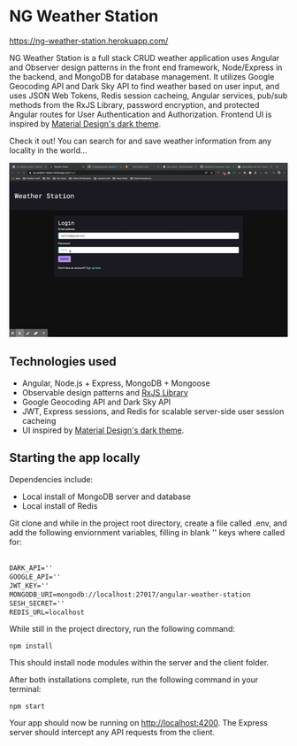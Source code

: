 # NG Weather Station
https://ng-weather-station.herokuapp.com/

NG Weather Station is a full stack CRUD weather application uses Angular and Observer design patterns in the front end framework, Node/Express in the backend, and MongoDB for database management. It utilizes Google Geocoding API and Dark Sky API to find weather based on user input, and uses JSON Web Tokens, Redis session cacheing, Angular services, pub/sub methods from the RxJS Library, password encryption, and protected Angular routes for User Authentication and Authorization. Frontend UI is inspired by [Material Design's dark theme](https://material.io/design/color/dark-theme.html).

Check it out! You can search for and save weather information from any locality in the world...

![](weatherStation.gif)

## Technologies used

- Angular, Node.js + Express, MongoDB + Mongoose
- Observable design patterns and [RxJS Library](https://angular.io/guide/rx-library)
- Google Geocoding API and Dark Sky API
- JWT, Express sessions, and Redis for scalable server-side user session cacheing
- UI inspired by [Material Design's dark theme](https://material.io/design/color/dark-theme.html).

## Starting the app locally

Dependencies include:

- Local install of MongoDB server and database
- Local install of Redis

Git clone and while in the project root directory, create a file called .env, and add the following enviornment variables, filling in blank '' keys where called for:

```

DARK_API=''
GOOGLE_API=''
JWT_KEY=''
MONGODB_URI=mongodb://localhost:27017/angular-weather-station
SESH_SECRET=''
REDIS_URL=localhost

```

While still in the project directory, run the following command:

```
npm install
```

This should install node modules within the server and the client folder.

After both installations complete, run the following command in your terminal:

```
npm start
```

Your app should now be running on <http://localhost:4200>. The Express server should intercept any API requests from the client.
